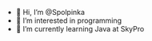- 👋 Hi, I’m @Spolpinka
- 👀 I’m interested in programming
- 🌱 I’m currently learning Java at SkyPro



<!---
Spolpinka/Spolpinka is a ✨ special ✨ repository because its `README.md` (this file) appears on your GitHub profile.
You can click the Preview link to take a look at your changes.
--->
